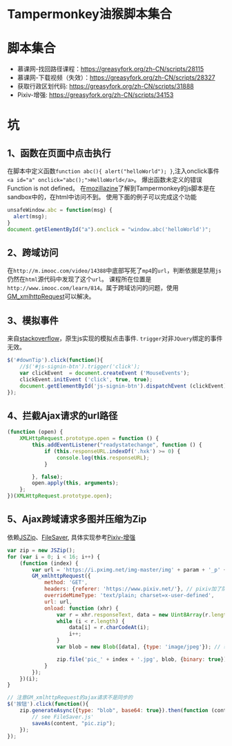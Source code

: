 # Tampermonkey油猴脚本集合


# 脚本集合
- 慕课网-找回路径课程：https://greasyfork.org/zh-CN/scripts/28115
- 慕课网-下载视频（失效）：https://greasyfork.org/zh-CN/scripts/28327
- 获取行政区划代码: https://greasyfork.org/zh-CN/scripts/31888
- Pixiv-增强: https://greasyfork.org/zh-CN/scripts/34153

# 坑
## 1、函数在页面中点击执行
在脚本中定义函数`function abc(){ alert("helloWorld"); }`,注入onclick事件`<a id="a" onclick="abc();">HelloWorld</a>`。
爆出函数未定义的错误Function is not defined。
在[mozillazine](http://forums.mozillazine.org/viewtopic.php?p=2007224)了解到Tampermonkey的js脚本是在sandbox中的，在html中访问不到。
使用下面的例子可以完成这个功能
```js
unsafeWindow.abc = function(msg) {
  alert(msg);
}
document.getElementById("a").onclick = "window.abc('helloWorld')";
```

## 2、跨域访问
在`http://m.imooc.com/video/14388`中底部写死了`mp4`的`url`，判断依据是禁用`js`仍然在`html`源代码中发现了这个`url`。
课程所在位置是`http://www.imooc.com/learn/814`。属于跨域访问的问题，使用[GM_xmlhttpRequest](https://wiki.greasespot.net/GM_xmlhttpRequest)可以解决。

## 3、模拟事件
来自[stackoverflow](http://stackoverflow.com/questions/24025165/simulating-a-mousedown-click-mouseup-sequence-in-tampermonkey)，原生js实现的模拟点击事件.
`trigger`对非`JQuery`绑定的事件无效。
```js
$('#downTip').click(function(){
	//$('#js-signin-btn').trigger('click');
    var clickEvent  = document.createEvent ('MouseEvents');
    clickEvent.initEvent ('click', true, true);
    document.getElementById('js-signin-btn').dispatchEvent (clickEvent);
});
```

## 4、拦截Ajax请求的url路径
```js
(function (open) {
    XMLHttpRequest.prototype.open = function () {
        this.addEventListener("readystatechange", function () {
            if (this.responseURL.indexOf('.hxk') >= 0) {
                console.log(this.responseURL);
            }

        }, false);
        open.apply(this, arguments);
    };
})(XMLHttpRequest.prototype.open);
```

## 5、Ajax跨域请求多图并压缩为Zip
依赖[JSZip](https://github.com/Stuk/jszip)、[FileSaver](https://github.com/eligrey/FileSaver.js), 具体实现参考[Pixiv-增强]( https://greasyfork.org/zh-CN/scripts/34153)
```js
var zip = new JSZip();
for (var i = 0; i < 16; i++) {
    (function (index) {
        var url = 'https://i.pximg.net/img-master/img' + param + '_p' + index + '_master1200.jpg';
        GM_xmlhttpRequest({
            method: 'GET',
            headers: {referer: 'https://www.pixiv.net/'}, // pixiv加了防盗链referer
            overrideMimeType: 'text/plain; charset=x-user-defined',
            url: url,
            onload: function (xhr) {
                var r = xhr.responseText, data = new Uint8Array(r.length), i = 0;
                while (i < r.length) {
                    data[i] = r.charCodeAt(i);
                    i++;
                }
                var blob = new Blob([data], {type: 'image/jpeg'}); // 转为Blob类型

                zip.file('pic_' + index + '.jpg', blob, {binary: true}); // 压入zip中
            }
        });
    })(i);
}

// 注意GM_xmlhttpRequest的ajax请求不是同步的
$('按钮').click(function(){
    zip.generateAsync({type: "blob", base64: true}).then(function (content) {
        // see FileSaver.js'
        saveAs(content, "pic.zip");
    });
});
```
